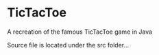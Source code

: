 # TicTacToe
A recreation of the famous TicTacToe game in Java

Source file is located under the src folder...

